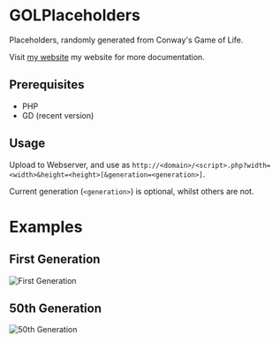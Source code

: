 GOLPlaceholders
===============
Placeholders, randomly generated from Conway's Game of Life.

Visit [my website](http://placeholder.jackwilsdon.tk/) my website for more documentation.

Prerequisites
-------------
 - PHP
 - GD (recent version)

Usage
-----
Upload to Webserver, and use as `http://<domain>/<script>.php?width=<width>&height=<height>[&generation=<generation>]`.

Current generation (`<generation>`) is optional, whilst others are not.

Examples
========
First Generation
----------------
![First Generation](http://placeholder.jackwilsdon.tk/500/200/0 "First Generation")

50th Generation
---------------
![50th Generation](http://placeholder.jackwilsdon.tk/500/200/50 "50th Generation")
